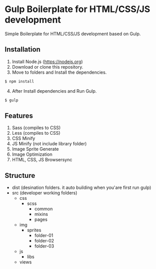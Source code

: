 # Gulp Boilerplate for HTML/CSS/JS development
Simple Boilerplate for HTML/CSS/JS development based on Gulp.

## Installation
1. Install Node.js (https://nodejs.org)
2. Download or clone this repository.
3. Move to folders and Install the dependencies.
```sh
$ npm install
```
4. After Install dependencies and Run Gulp.
```sh
$ gulp
```

## Features
1. Sass (compiles to CSS)
2. Less (compiles to CSS)
3. CSS Minify
4. JS Minify (not include library folder)
5. Image Sprite Generate
6. Image Optimization
7. HTML, CSS, JS Browsersync

## Structure
* dist (desination folders. it auto building when you'are first run gulp)
* src (developer working folders)
    * css
        * scss
            * common
            * mixins
            * pages
    * img
        * sprites
            * folder-01
            * folder-02
            * folder-03
    * js
        * libs
    * views